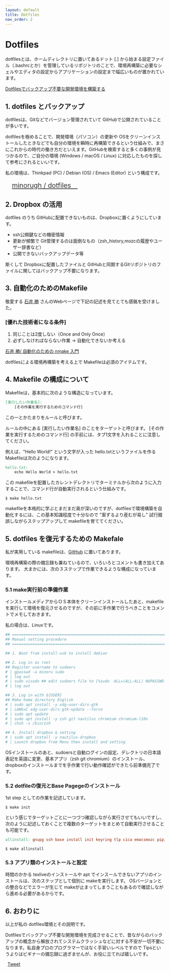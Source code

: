 ```yaml
---
layout: default
title: Dotfiles
nav_order: 2
---
```


# Dotfiles

dotfilesとは、ホームディレクトリに置いてあるドット 
[.] から始まる設定ファイル（.bashrcとか）を管理しているリポジトリのことで、環境再構築に必要なシェルやエディタの設定からアプリケーションの設定まで幅広いものが置かれています。

<a href="https://solist.work/blog/posts/dotfiles/" class="btn"><i class="fa fa-file-text-o"></i> Dotfilesでバックアップ不要な開発環境を構築する</a>

## 1. dotfiles とバックアップ

dotfilesは、Gitなどでバージョン管理されていて GitHubで公開されていることが多いです。

dotfilesを極めることで、開発環境（パソコン）の更新や OSをクリーンインストールしたときなどでも自分の環境を瞬時に再構築できるという仕組みで、まさにこれからの時代の働き方だといえます。GitHubを検索すると多くの事例が見つかるので、ご自分の環境 (Windows / macOS / Linux) に対応したものを探して参考にされるといいです。

私の環境は、Thinkpad (PC) / Debian (OS) / Emacs (Editor) という構成です。

<a href="https://github.com/minorugh/dotfiles" class="btn" style="padding:1em; color:#333; font-size:150%"><i style="font-size:130%" class="fa fa-github"></i>  minorugh / dotfiles　<i style="font-size:110%;" class="fa fa-external-link"></i><a/>

## 2. Dropbox の活用

dotfiles のうち GitHubに配置できないものは、Dropboxに置くようにしています。

* ssh公開鍵などの機密情報
* 更新が頻繁で Git管理するのは面倒なもの（zsh_history,mozcの履歴やユーザー辞書など） 
* 公開できないバックアップデータ等

斯くして Dropboxに配置したファイルと GitHubと同期するGitリポジトリのファイルに関してはバックアップ不要になります。

## 3. 自動化のためのMakefile

敬愛する [石井 勝](http://objectclub.jp/community/memorial/homepage3.nifty.com/masarl/article/nmake.html) さんのWebページで下記の記述を見てとても感銘を受けました。


### [優れた技術者になる条件]

1. 同じことは2度しない（Once and Only Once） 
2. 必ずしなければならない作業 → 自動化できないか考える 


<a href="http://objectclub.jp/community/memorial/homepage3.nifty.com/masarl/article/nmake.html" class="btn btn-default btn-lg">石井 勝/ 自動化のための nmake 入門</a>

dotfilesによる環境再構築を考える上で Makefileは必須のアイテムです。

## 4. Makefile の構成について

Makefileは，基本的に次のような構造になっています。

```makefile
[実行したい作業名]:
	[その作業を実行するためのコマンド行]
```
この一とかたまりをルールと呼びます。

ルールの中にある [実行したい作業名] のことをターゲットと呼びます。
[その作業を実行するためのコマンド行] の手前には、タブ1文字を入れることに注意してください。

例えば、"Hello World!" という文字が入った hello.txtというファイルを作る Makefileは次のようになります。

```makefile
hello.txt:
	echo Hello World > hello.txt
```

この makefileを配置したカレントデレクトリでターミナルから次のように入力することで、コマンド行が自動実行されるという仕組みです。

```shell
$ make hello.txt
```
makefileを本格的に学ぶとまだまだ奥が深いのですが、dotfilesで環境構築を自動化するには、この基本知識程度で十分なので "案ずるより産むが易し" 試行錯誤しながらステップアップして makefileを育ててください。

## 5. dotfiles を復元するための Makefale

私が実用している makefileは、[GitHub](https://github.com/minorugh/dotfiles/blob/main/Makefile) に置いてあります。

環境再構築の際の備忘録も兼ねているので、いろいろとコメントも書き加えてあります。
大まかには、次の３ステップで作業できるような構成になっています。

### 5.1 make実行前の準備作業
インストールメディアからＯＳ本体をクリーンインストールしたあと、makefileを実行して環境を復元させるのですが、その前に手作業で行うべきことをコメントでメモしておきます。

私の場合は、Linuxです。

```makefile
## =====================================================================
## Manual setting procedure
## =====================================================================

## 1. Boot from install-usb to install debian

## 2. Log in as root
## Register username to sudoers
# | gpasswd -a minoru sudo
# | log out
# | sudo visudo ## edit sudoers file to [%sudo  ALL=(ALL:ALL) NOPASSWD:ALL]
# | log out

## 3. Log in with ${USER}
## Make home directory English
# | sudo apt install -y xdg-user-dirs-gtk
# | LANG=C xdg-user-dirs-gtk-update --force
# | sudo apt update
# | sudo apt install -y zsh git nautilus chromium chromium-l10n
# | chsh -s /bin/zsh

## 4. Install dropbox & setting
# | sudo apt install -y nautilus-dropbox
# | Launch dropbox from Menu then install and setting

```
OSインストールのあと、sudoersと自動ログインの設定、デレクトリの日本語表記を英語に変更、基本アプリ（zsh git chromium）のインストール、dropboxのインストールまでを手作業で行い動作確認ができたら前準備完了です。

### 5.2 dotfileの復元とBase Pagegeのインストール
1st step としての作業を記述しています。

```shell
$ make init
```
という感じでターゲットごとに一つづつ確認しながら実行させてもいいですし、次のように記述しておくことで複数のターゲットをまとめて自動実行させることも可能です。

```makefile
allinstall: gnupg ssh base install init keyring tlp cica emacsmozc pipinstall
```

```shell
$ make allinstall
```

### 5.3 アプリ類のインストールと設定
時間のかかる texliveのインストールや apt でインスールできないアプリのインストールは、次のステップとして個別に makeを実行します。
OSバージョンとの整合などでエラーが生じて makeが止まってしまうこともあるので確認しながら進める必要があるからです。

## 6. おわりに

以上が私の dotfiles環境とその説明です。

Dotfilesでバックアップ不要な開発環境を完成させることで、昔ながらのバックアップの概念から解放されてシステムクラッシュなどに対する不安が一切不要になります。私自身プロのプログラマーではなく手習いレベルですので Tipsというよりはビギナーの備忘録に過ぎませんが、お役に立てれば嬉しいです。

<div style="flort:left">
&ensp;<a href="https://twitter.com/share" class="twitter-share-button" data-url="{{ .Permalink }}" data-via="minorugh" data-text="{{ .Params.Title }}" data-lang="jp" data-count="horizontal">Tweet</a><script>!function(d,s,id){var js,fjs=d.getElementsByTagName(s)[0],p=/^http:/.test(d.location)?'http':'https';if(!d.getElementById(id)){js=d.createElement(s);js.id=id;js.src=p+'://platform.twitter.com/widgets.js';fjs.parentNode.insertBefore(js,fjs);}}(document, 'script', 'twitter-wjs');</script>
</div>
<blockquote class="twitter-tweet" lang="ja"><p lang="ja" dir="ltr"> <a href="https://twitter.com/minorugh/status/839117944260997120"></a></blockquote>
